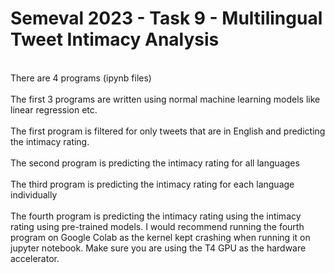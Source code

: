 # Semeval 2023 - Task 9 - Multilingual Tweet Intimacy Analysis

<br>
There are 4 programs (ipynb files) 
</br>
<br>
The first 3 programs are written using normal machine learning models like linear regression etc.
</br>
<br>
The first program is filtered for only tweets that are in English and predicting the intimacy rating.
</br>
<br>
The second program is predicting the intimacy rating for all languages
</br>
<br>
The third program is predicting the intimacy rating for each language individually
</br>
<br>
The fourth program is predicting the intimacy rating using the intimacy rating using pre-trained models. I would recommend running the fourth program on Google Colab as the kernel kept crashing when running it on jupyter notebook. Make sure you are using the T4 GPU as the hardware accelerator.
</br>
